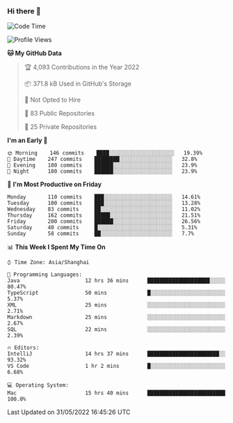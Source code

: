 ### Hi there 👋

<!--
**qbosen/qbosen** is a ✨ _special_ ✨ repository because its `README.md` (this file) appears on your GitHub profile.

Here are some ideas to get you started:

- 🔭 I’m currently working on ...
- 🌱 I’m currently learning ...
- 👯 I’m looking to collaborate on ...
- 🤔 I’m looking for help with ...
- 💬 Ask me about ...
- 📫 How to reach me: ...
- 😄 Pronouns: ...
- ⚡ Fun fact: ...
-->

<!--START_SECTION:waka-->
![Code Time](http://img.shields.io/badge/Code%20Time-0%20secs-blue)

![Profile Views](http://img.shields.io/badge/Profile%20Views-5-blue)

**🐱 My GitHub Data** 

> 🏆 4,093 Contributions in the Year 2022
 > 
> 📦 371.8 kB Used in GitHub's Storage 
 > 
> 🚫 Not Opted to Hire
 > 
> 📜 83 Public Repositories 
 > 
> 🔑 25 Private Repositories  
 > 
**I'm an Early 🐤** 

```text
🌞 Morning    146 commits    ████░░░░░░░░░░░░░░░░░░░░░   19.39% 
🌆 Daytime    247 commits    ████████░░░░░░░░░░░░░░░░░   32.8% 
🌃 Evening    180 commits    ██████░░░░░░░░░░░░░░░░░░░   23.9% 
🌙 Night      180 commits    ██████░░░░░░░░░░░░░░░░░░░   23.9%

```
📅 **I'm Most Productive on Friday** 

```text
Monday       110 commits    ███░░░░░░░░░░░░░░░░░░░░░░   14.61% 
Tuesday      100 commits    ███░░░░░░░░░░░░░░░░░░░░░░   13.28% 
Wednesday    83 commits     ██░░░░░░░░░░░░░░░░░░░░░░░   11.02% 
Thursday     162 commits    █████░░░░░░░░░░░░░░░░░░░░   21.51% 
Friday       200 commits    ██████░░░░░░░░░░░░░░░░░░░   26.56% 
Saturday     40 commits     █░░░░░░░░░░░░░░░░░░░░░░░░   5.31% 
Sunday       58 commits     ██░░░░░░░░░░░░░░░░░░░░░░░   7.7%

```


📊 **This Week I Spent My Time On** 

```text
⌚︎ Time Zone: Asia/Shanghai

💬 Programming Languages: 
Java                     12 hrs 36 mins      ████████████████████░░░░░   80.47% 
TypeScript               50 mins             █░░░░░░░░░░░░░░░░░░░░░░░░   5.37% 
XML                      25 mins             ░░░░░░░░░░░░░░░░░░░░░░░░░   2.71% 
Markdown                 25 mins             ░░░░░░░░░░░░░░░░░░░░░░░░░   2.67% 
SQL                      22 mins             ░░░░░░░░░░░░░░░░░░░░░░░░░   2.39%

🔥 Editors: 
IntelliJ                 14 hrs 37 mins      ███████████████████████░░   93.32% 
VS Code                  1 hr 2 mins         █░░░░░░░░░░░░░░░░░░░░░░░░   6.68%

💻 Operating System: 
Mac                      15 hrs 40 mins      █████████████████████████   100.0%

```


 Last Updated on 31/05/2022 16:45:26 UTC
<!--END_SECTION:waka-->
